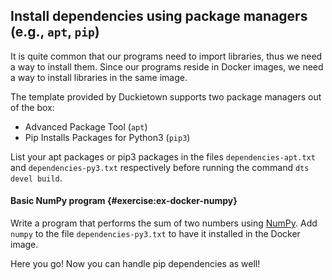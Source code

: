 
## Install dependencies using package managers (e.g., `apt`, `pip`)

It is quite common that our programs need to import libraries, thus we need a way to install them. Since our programs reside in Docker images, we need a way to install libraries in the same image. 

The template provided by Duckietown supports two package managers out of the box:

- Advanced Package Tool (`apt`)
- Pip Installs Packages for Python3 (`pip3`)

List your apt packages or pip3 packages in the files `dependencies-apt.txt` 
and `dependencies-py3.txt` respectively before running the command `dts devel build`.

#### Basic NumPy program {#exercise:ex-docker-numpy}

Write a program that performs the sum of two numbers using [NumPy](https://numpy.org/). 
Add `numpy` to the file `dependencies-py3.txt` to have it installed in the Docker image.

<end/>

Here you go! Now you can handle pip dependencies as well!
